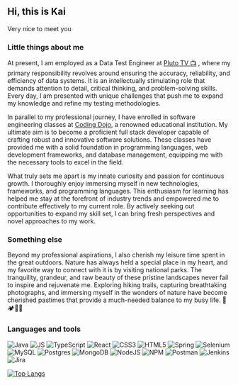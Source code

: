 ## Hi, this is Kai

Very nice to meet you

### Little things about me
At present, I am employed as a Data Test Engineer at [Pluto TV 📺](https://pluto.tv/welcome) , where my primary responsibility revolves around ensuring the accuracy, reliability, and efficiency of data systems. It is an intellectually stimulating role that demands attention to detail, critical thinking, and problem-solving skills. Every day, I am presented with unique challenges that push me to expand my knowledge and refine my testing methodologies.

In parallel to my professional journey, I have enrolled in software engineering classes at [Coding Dojo](https://www.codingdojo.com/), a renowned educational institution. My ultimate aim is to become a proficient full stack developer capable of crafting robust and innovative software solutions. These classes have provided me with a solid foundation in programming languages, web development frameworks, and database management, equipping me with the necessary tools to excel in the field.

What truly sets me apart is my innate curiosity and passion for continuous growth. I thoroughly enjoy immersing myself in new technologies, frameworks, and programming languages. This enthusiasm for learning has helped me stay at the forefront of industry trends and empowered me to contribute effectively to my current role. By actively seeking out opportunities to expand my skill set, I can bring fresh perspectives and novel approaches to my work.

### Something else
Beyond my professional aspirations, I also cherish my leisure time spent in the great outdoors. Nature has always held a special place in my heart, and my favorite way to connect with it is by visiting national parks. The tranquility, grandeur, and raw beauty of these pristine landscapes never fail to inspire and rejuvenate me. Exploring hiking trails, capturing breathtaking photographs, and immersing myself in the wonders of nature have become cherished pastimes that provide a much-needed balance to my busy life. 🌲🏕️🌲🌲



### Languages and tools

![Java](https://img.shields.io/badge/java-%23ED8B00.svg?style=for-the-badge&logo=openjdk&logoColor=white)
![JS](https://img.shields.io/badge/JavaScript-323330?style=for-the-badge&logo=javascript&logoColor=F7DF1E)
![TypeScript](https://img.shields.io/badge/typescript-%23007ACC.svg?style=for-the-badge&logo=typescript&logoColor=white)
![React](https://img.shields.io/badge/react-%2320232a.svg?style=for-the-badge&logo=react&logoColor=%2361DAFB)
![CSS3](https://img.shields.io/badge/css3-%231572B6.svg?style=for-the-badge&logo=css3&logoColor=white)
![HTML5](https://img.shields.io/badge/html5-%23E34F26.svg?style=for-the-badge&logo=html5&logoColor=white)
![Spring](https://img.shields.io/badge/spring-%236DB33F.svg?style=for-the-badge&logo=spring&logoColor=white)
![Selenium](https://img.shields.io/badge/-selenium-%43B02A?style=for-the-badge&logo=selenium&logoColor=white)
![MySQL](https://img.shields.io/badge/mysql-%2300f.svg?style=for-the-badge&logo=mysql&logoColor=white)
![Postgres](https://img.shields.io/badge/postgres-%23316192.svg?style=for-the-badge&logo=postgresql&logoColor=white)
![MongoDB](https://img.shields.io/badge/MongoDB-%234ea94b.svg?style=for-the-badge&logo=mongodb&logoColor=white)
![NodeJS](https://img.shields.io/badge/node.js-6DA55F?style=for-the-badge&logo=node.js&logoColor=white)
![NPM](https://img.shields.io/badge/NPM-%23CB3837.svg?style=for-the-badge&logo=npm&logoColor=white)
![Postman](https://img.shields.io/badge/Postman-FF6C37?style=for-the-badge&logo=postman&logoColor=white)
![Jenkins](https://img.shields.io/badge/jenkins-%232C5263.svg?style=for-the-badge&logo=jenkins&logoColor=white)
![Jira](https://img.shields.io/badge/jira-%230A0FFF.svg?style=for-the-badge&logo=jira&logoColor=white)

[![Top Langs](https://github-readme-stats.vercel.app/api/top-langs/?username=KaiIemsawat&layout=compact&theme=dark)](https://github.com/KaiIemsawat/github-readme-stats)


